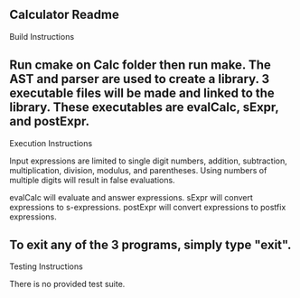 Calculator Readme
---------------------

Build Instructions

Run cmake on Calc folder then run make.
The AST and parser are used to create a library.
3 executable files will be made and linked to the library.
These executables are evalCalc, sExpr, and postExpr.
---------------------

Execution Instructions

Input expressions are limited to single digit numbers,
addition, subtraction, multiplication, division, modulus,
and parentheses.  Using numbers of multiple digits will
result in false evaluations.

evalCalc will evaluate and answer expressions.
sExpr will convert expressions to s-expressions.
postExpr will convert expressions to postfix expressions.

To exit any of the 3 programs, simply type "exit".
---------------------

Testing Instructions

There is no provided test suite.
